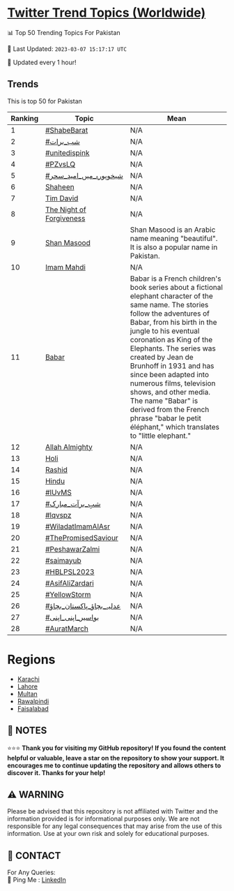 [Twitter Trend Topics (Worldwide)](https://github.com/ErcinDedeoglu/Twitter-Trend-Topics)
==========


📊 Top 50 Trending Topics For Pakistan

📆 Last Updated: `2023-03-07 15:17:17 UTC`

🔧 Updated every 1 hour!


## Trends

This is top 50 for Pakistan

| Ranking | Topic | Mean |
| ------- | ------------ | ------------ |
| 1 | [#ShabeBarat](http://twitter.com/search?q=%23ShabeBarat) | N/A |
| 2 | [#شب_برات](http://twitter.com/search?q=%23%d8%b4%d8%a8_%d8%a8%d8%b1%d8%a7%d8%aa) | N/A |
| 3 | [#unitedispink](http://twitter.com/search?q=%23unitedispink) | N/A |
| 4 | [#PZvsLQ](http://twitter.com/search?q=%23PZvsLQ) | N/A |
| 5 | [#شیخوپورہ_میں_امید_سحر](http://twitter.com/search?q=%23%d8%b4%db%8c%d8%ae%d9%88%d9%be%d9%88%d8%b1%db%81_%d9%85%db%8c%da%ba_%d8%a7%d9%85%db%8c%d8%af_%d8%b3%d8%ad%d8%b1) | N/A |
| 6 | [Shaheen](http://twitter.com/search?q=Shaheen) | N/A |
| 7 | [Tim David](http://twitter.com/search?q=Tim+David) | N/A |
| 8 | [The Night of Forgiveness](http://twitter.com/search?q=The+Night+of+Forgiveness) | N/A |
| 9 | [Shan Masood](http://twitter.com/search?q=Shan+Masood) | Shan Masood is an Arabic name meaning "beautiful". It is also a popular name in Pakistan. |
| 10 | [Imam Mahdi](http://twitter.com/search?q=Imam+Mahdi) | N/A |
| 11 | [Babar](http://twitter.com/search?q=Babar) | Babar is a French children's book series about a fictional elephant character of the same name. The stories follow the adventures of Babar, from his birth in the jungle to his eventual coronation as King of the Elephants. The series was created by Jean de Brunhoff in 1931 and has since been adapted into numerous films, television shows, and other media. The name "Babar" is derived from the French phrase "babar le petit éléphant," which translates to "little elephant." |
| 12 | [Allah Almighty](http://twitter.com/search?q=Allah+Almighty) | N/A |
| 13 | [Holi](http://twitter.com/search?q=Holi) | N/A |
| 14 | [Rashid](http://twitter.com/search?q=Rashid) | N/A |
| 15 | [Hindu](http://twitter.com/search?q=Hindu) | N/A |
| 16 | [#IUvMS](http://twitter.com/search?q=%23IUvMS) | N/A |
| 17 | [#شبِ_برآت_مبارک](http://twitter.com/search?q=%23%d8%b4%d8%a8%d9%90_%d8%a8%d8%b1%d8%a2%d8%aa_%d9%85%d8%a8%d8%a7%d8%b1%da%a9) | N/A |
| 18 | [#lqvspz](http://twitter.com/search?q=%23lqvspz) | N/A |
| 19 | [#WiladatImamAlAsr](http://twitter.com/search?q=%23WiladatImamAlAsr) | N/A |
| 20 | [#ThePromisedSaviour](http://twitter.com/search?q=%23ThePromisedSaviour) | N/A |
| 21 | [#PeshawarZalmi](http://twitter.com/search?q=%23PeshawarZalmi) | N/A |
| 22 | [#saimayub](http://twitter.com/search?q=%23saimayub) | N/A |
| 23 | [#HBLPSL2023](http://twitter.com/search?q=%23HBLPSL2023) | N/A |
| 24 | [#AsifAliZardari](http://twitter.com/search?q=%23AsifAliZardari) | N/A |
| 25 | [#YellowStorm](http://twitter.com/search?q=%23YellowStorm) | N/A |
| 26 | [#عدلیہ_بچاؤ_پاکستان_بچاؤ](http://twitter.com/search?q=%23%d8%b9%d8%af%d9%84%db%8c%db%81_%d8%a8%da%86%d8%a7%d8%a4_%d9%be%d8%a7%da%a9%d8%b3%d8%aa%d8%a7%d9%86_%d8%a8%da%86%d8%a7%d8%a4) | N/A |
| 27 | [#بواسیر_اپنی_اپنی](http://twitter.com/search?q=%23%d8%a8%d9%88%d8%a7%d8%b3%db%8c%d8%b1_%d8%a7%d9%be%d9%86%db%8c_%d8%a7%d9%be%d9%86%db%8c) | N/A |
| 28 | [#AuratMarch](http://twitter.com/search?q=%23AuratMarch) | N/A |



# Regions

* [Karachi](</Pakistan/Karachi.md>)
* [Lahore](</Pakistan/Lahore.md>)
* [Multan](</Pakistan/Multan.md>)
* [Rawalpindi](</Pakistan/Rawalpindi.md>)
* [Faisalabad](</Pakistan/Faisalabad.md>)



## 📝 NOTES

⭐⭐⭐ **Thank you for visiting my GitHub repository! If you found the content helpful or valuable, leave a star on the repository to show your support. It encourages me to continue updating the repository and allows others to discover it. Thanks for your help!**


## ⚠️ WARNING

Please be advised that this repository is not affiliated with Twitter and the information provided is for informational purposes only. We are not responsible for any legal consequences that may arise from the use of this information. Use at your own risk and solely for educational purposes.


## 📨 CONTACT

 For Any Queries:  
            🏓 Ping Me : [LinkedIn](https://www.linkedin.com/in/ercindedeoglu/)
